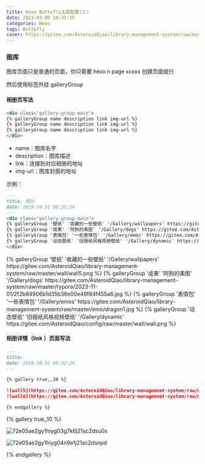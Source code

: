 ```yaml
---
title: Hexo Buttefly主题配置(三)
date: 2023-03-05 10:32:15
categories: Hexo
tags: Buttefly
cover: https://gitee.com/AsteroidQiao/library-management-system/raw/master/book-avatar/17161754241141716175423782.png
---
```



### 图库

图库页面只是普通的页面，你只需要 hexo n page xxxxx 创建页面就行

然后使用标签外挂 galleryGroup

#### 相册页写法

```markdown
<div class="gallery-group-main">
{% galleryGroup name description link img-url %}
{% galleryGroup name description link img-url %}
{% galleryGroup name description link img-url %}
</div>
```

- name：图库名字
- description：图库描述
- link：连接到对应相册的地址
- img-url：图库封面的地址

示例：


```markdown
---
title: 图片
date: 2019-10-31 09:32:24
---
<div class="gallery-group-main">
{% galleryGroup '壁纸' '收藏的一些壁纸' '/Gallery/wallpapers' https://gitee.com/AsteroidQiao/library-management-system/raw/master/wall/wall5.png %}
{% galleryGroup '成果' '阿狗的美图' '/Gallery/dogs' https://gitee.com/AsteroidQiao/library-management-system/raw/master/typora/2023-11-01/2f2b84906b1d35b38e00e49f84f455a6.jpg %}
{% galleryGroup '表情包' '一些表情包' '/Gallery/emos' https://gitee.com/AsteroidQiao/library-management-system/raw/master/emo/dragon1.jpg %}
{% galleryGroup '动态壁纸' '旧报纸风格视频壁纸' '/Gallery/dynamic' https://gitee.com/AsteroidQiao/config/raw/master/wall/wall.png %}
</div>
```

<div class="gallery-group-main">
{% galleryGroup '壁纸' '收藏的一些壁纸' '/Gallery/wallpapers' https://gitee.com/AsteroidQiao/library-management-system/raw/master/wall/wall5.png %}
{% galleryGroup '成果' '阿狗的美图' '/Gallery/dogs' https://gitee.com/AsteroidQiao/library-management-system/raw/master/typora/2023-11-01/2f2b84906b1d35b38e00e49f84f455a6.jpg %}
{% galleryGroup '表情包' '一些表情包' '/Gallery/emos' https://gitee.com/AsteroidQiao/library-management-system/raw/master/emo/dragon1.jpg %}
{% galleryGroup '动态壁纸' '旧报纸风格视频壁纸' '/Gallery/dynamic' https://gitee.com/AsteroidQiao/config/raw/master/wall/wall.png %}
</div>

#### 相册详情（link ）页面写法

```markdown
---
title: 
date: 2019-10-31 09:32:24
---

{% gallery true,,10 %}

![wall5](https://gitee.com/AsteroidQiao/library-management-system/raw/master/wall/wall5.png)
![wall6](https://gitee.com/AsteroidQiao/library-management-system/raw/master/wall/wall6.png)

{% endgallery %}
```

{% gallery true,,10 %}

![72e05ae2gy1hiyg03g7k6j21sc2dsu0x](https://gitee.com/AsteroidQiao/library-management-system/raw/master/typora/2023-11-01/2f2b84906b1d35b38e00e49f84f455a6.jpg)

![72e05ae2gy1hiyg04n9e1j21sc2dsnpd](https://gitee.com/AsteroidQiao/library-management-system/raw/master/typora/2023-11-01/0cdf75cb0d654e11774271fe0017ac3d.jpg)

{% endgallery %}
